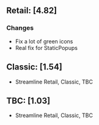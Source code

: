 ## Retail: [4.82] ##
### Changes ###

  * Fix a lot of green icons
  * Real fix for StaticPopups
  

## Classic: [1.54] ##
  * Streamline Retail, Classic, TBC


## TBC: [1.03] ##
  * Streamline Retail, Classic, TBC
